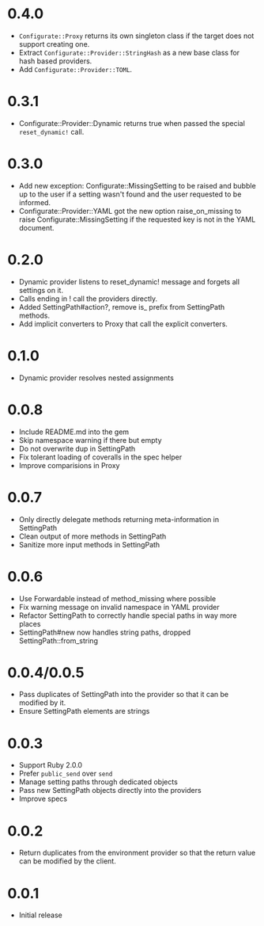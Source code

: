 # 0.4.0

* `Configurate::Proxy` returns its own singleton class if the target does not support creating one.
* Extract `Configurate::Provider::StringHash` as a new base class for hash based providers.
* Add `Configurate::Provider::TOML`.

# 0.3.1

* Configurate::Provider::Dynamic returns true when passed the special
 `reset_dynamic!` call.

# 0.3.0

* Add new exception: Configurate::MissingSetting to be raised and bubble up to the user
  if a setting wasn't found and the user requested to be informed.
* Configurate::Provider::YAML got the new option raise_on_missing to raise
  Configurate::MissingSetting if the requested key is not in the YAML document.

# 0.2.0

* Dynamic provider listens to reset_dynamic! message and forgets all settings on it.
* Calls ending in ! call the providers directly.
* Added SettingPath#action?, remove is_ prefix from SettingPath methods.
* Add implicit converters to Proxy that call the explicit converters.

# 0.1.0

* Dynamic provider resolves nested assignments

# 0.0.8

* Include README.md into the gem
* Skip namespace warning if there but empty
* Do not overwrite dup in SettingPath
* Fix tolerant loading of coveralls in the spec helper
* Improve comparisions in Proxy

# 0.0.7

* Only directly delegate methods returning meta-information in SettingPath
* Clean output of more methods in SettingPath
* Sanitize more input methods in SettingPath

# 0.0.6

* Use Forwardable instead of method_missing where possible
* Fix warning message on invalid namespace in YAML provider
* Refactor SettingPath to correctly handle special paths in way more places
* SettingPath#new now handles string paths, dropped SettingPath::from_string

# 0.0.4/0.0.5

* Pass duplicates of SettingPath into the provider so that it can be modified by it.
* Ensure SettingPath elements are strings

# 0.0.3

* Support Ruby 2.0.0
* Prefer `public_send` over `send`
* Manage setting paths through dedicated objects
* Pass new SettingPath objects directly into the providers
* Improve specs

# 0.0.2

* Return duplicates from the environment provider so that the return value can be modified by the client.

# 0.0.1

* Initial release
